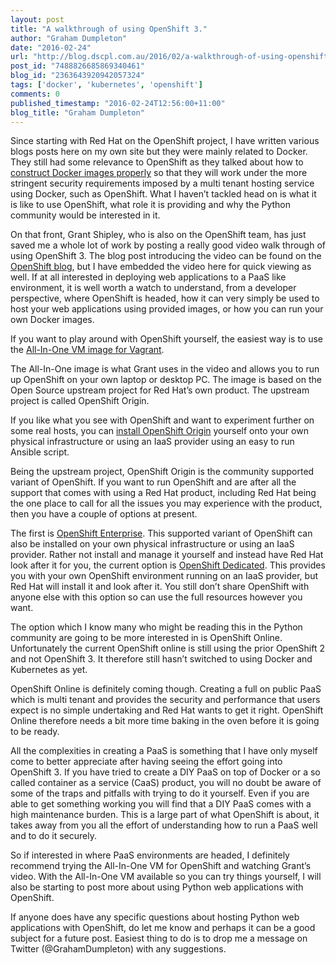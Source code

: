 ```yaml
---
layout: post
title: "A walkthrough of using OpenShift 3."
author: "Graham Dumpleton"
date: "2016-02-24"
url: "http://blog.dscpl.com.au/2016/02/a-walkthrough-of-using-openshift-3.html"
post_id: "7488826685869340461"
blog_id: "2363643920942057324"
tags: ['docker', 'kubernetes', 'openshift']
comments: 0
published_timestamp: "2016-02-24T12:56:00+11:00"
blog_title: "Graham Dumpleton"
---
```


Since starting with Red Hat on the OpenShift project, I have written various blogs posts here on my own site but they were mainly related to Docker. They still had some relevance to OpenShift as they talked about how to [construct Docker images properly](/posts/2016/01/roundup-of-docker-issues-when-hosting/) so that they will work under the more stringent security requirements imposed by a multi tenant hosting service using Docker, such as OpenShift. What I haven’t tackled head on is what it is like to use OpenShift, what role it is providing and why the Python community would be interested in it.

On that front, Grant Shipley, who is also on the OpenShift team, has just saved me a whole lot of work by posting a really good video walk through of using OpenShift 3. The blog post introducing the video can be found on the [OpenShift blog](https://blog.openshift.com/openshift-3-walkthrough/), but I have embedded the video here for quick viewing as well. If at all interested in deploying web applications to a PaaS like environment, it is well worth a watch to understand, from a developer perspective, where OpenShift is headed, how it can very simply be used to host your web applications using provided images, or how you can run your own Docker images.

If you want to play around with OpenShift yourself, the easiest way is to use the [All-In-One VM image for Vagrant](https://www.openshift.org/vm/).

The All-In-One image is what Grant uses in the video and allows you to run up OpenShift on your own laptop or desktop PC. The image is based on the Open Source upstream project for Red Hat’s own product. The upstream project is called OpenShift Origin.

If you like what you see with OpenShift and want to experiment further on some real hosts, you can [install OpenShift Origin](https://github.com/openshift/origin) yourself onto your own physical infrastructure or using an IaaS provider using an easy to run Ansible script.

Being the upstream project, OpenShift Origin is the community supported variant of OpenShift. If you want to run OpenShift and are after all the support that comes with using a Red Hat product, including Red Hat being the one place to call for all the issues you may experience with the product, then you have a couple of options at present.

The first is [OpenShift Enterprise](https://www.openshift.com/enterprise/). This supported variant of OpenShift can also be installed on your own physical infrastructure or using an IaaS provider. Rather not install and manage it yourself and instead have Red Hat look after it for you, the current option is [OpenShift Dedicated](https://www.openshift.com/dedicated/). This provides you with your own OpenShift environment running on an IaaS provider, but Red Hat will install it and look after it. You still don’t share OpenShift with anyone else with this option so can use the full resources however you want.

The option which I know many who might be reading this in the Python community are going to be more interested in is OpenShift Online. Unfortunately the current OpenShift online is still using the prior OpenShift 2 and not OpenShift 3. It therefore still hasn’t switched to using Docker and Kubernetes as yet.

OpenShift Online is definitely coming though. Creating a full on public PaaS which is multi tenant and provides the security and performance that users expect is no simple undertaking and Red Hat wants to get it right. OpenShift Online therefore needs a bit more time baking in the oven before it is going to be ready.

All the complexities in creating a PaaS is something that I have only myself come to better appreciate after having seeing the effort going into OpenShift 3. If you have tried to create a DIY PaaS on top of Docker or a so called container as a service \(CaaS\) product, you will no doubt be aware of some of the traps and pitfalls with trying to do it yourself. Even if you are able to get something working you will find that a DIY PaaS comes with a high maintenance burden. This is a large part of what OpenShift is about, it takes away from you all the effort of understanding how to run a PaaS well and to do it securely.

So if interested in where PaaS environments are headed, I definitely recommend trying the All-In-One VM for OpenShift and watching Grant’s video. With the All-In-One VM available so you can try things yourself, I will also be starting to post more about using Python web applications with OpenShift.

If anyone does have any specific questions about hosting Python web applications with OpenShift, do let me know and perhaps it can be a good subject for a future post. Easiest thing to do is to drop me a message on Twitter \(@GrahamDumpleton\) with any suggestions.